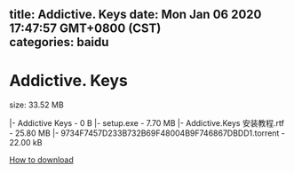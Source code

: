 
title: Addictive. Keys
date: Mon Jan 06 2020 17:47:57 GMT+0800 (CST)    
categories: baidu
---

# Addictive. Keys
size: 33.52 MB
 
 
|- Addictive Keys - 0 B
|- setup.exe - 7.70 MB
|- Addictive.Keys  安装教程.rtf - 25.80 MB
|- 9734F7457D233B732B69F48004B9F746867DBDD1.torrent - 22.00 kB

[How to download](https://bpcam.bemobtrk.com/go/2ceec3aa-1ca2-46d6-b9ff-aaa5c184517c?jno=4390)
